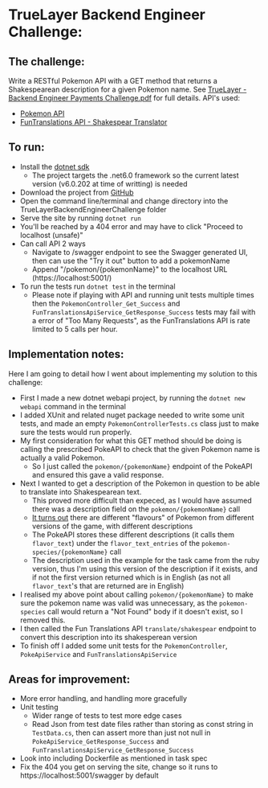# TrueLayer Backend Engineer Challenge:

## The challenge:
Write a RESTful Pokemon API with a GET method that returns a Shakespearean description for a given Pokemon name.
See [TrueLayer - Backend Engineer Payments Challenge.pdf](https://github.com/adamfriswell/TrueLayerBackendEngineerChallenge/blob/master/TrueLayer%20-%20Backend%20Engineer%20Payments%20Challenge.pdf) for full details.
API's used:
* [Pokemon API](https://pokeapi.co/)
* [FunTranslations API - Shakespear Translator](https://funtranslations.com/api/shakespeare)

## To run:
* Install the [dotnet sdk](https://dotnet.microsoft.com/en-us/download)
    * The project targets the .net6.0 framework so the current latest version (v6.0.202 at time of writting) is needed
* Download the project from [GitHub](https://github.com/adamfriswell/TrueLayerBackendEngineerChallenge)
* Open the command line/terminal and change directory into the TrueLayerBackendEngineerChallenge folder
* Serve the site by running `dotnet run`
* You'll be reached by a 404 error and may have to click "Proceed to localhost (unsafe)"
* Can call API 2 ways
    * Navigate to /swagger endpoint to see the Swagger generated UI, then can use the "Try it out" button to add a pokemonName
    * Append "/pokemon/{pokemonName}" to the localhost URL (https://localhost:5001/)
* To run the tests run `dotnet test` in the terminal
    * Please note if playing with API and running unit tests multiple times then the `PokemonController_Get_Success` and `FunTranslationsApiService_GetResponse_Success` tests may fail with a error of "Too Many Requests", as the FunTranslations API is rate limited to 5 calls per hour.

## Implementation notes:
Here I am going to detail how I went about implementing my solution to this challenge:
* First I made a new dotnet webapi project, by running the `dotnet new webapi` command in the terminal
* I added XUnit and related nuget package needed to write some unit tests, and made an empty `PokemonControllerTests.cs` class just to make sure the tests would run properly.
* My first consideration for what this GET method should be doing is calling the prescribed PokeAPI to check that the given Pokemon name is actually a valid Pokemon. 
    * So I just called the `pokemon/{pokemonName}` endpoint of the PokeAPI and ensured this gave a valid response.
* Next I wanted to get a description of the Pokemon in question to be able to translate into Shakespearean text.
    * This proved more difficult than expeced, as I would have assumed there was a description field on the `pokemon/{pokemonName}` call
    * [It turns out](https://github.com/PokeAPI/pokeapi/issues/107) there are different "flavours" of Pokemon from different versions of the game, with different descriptions
    * The PokeAPI stores these different descriptions (it calls them `flavor_text`) under the `flavor_text_entries` of the `pokemon-species/{pokemonName}` call
    * The description used in the example for the task came from the ruby version, thus I'm using this version of the description if it exists, and if not the first version returned which is in English (as not all `flavor_text`'s that are returned are in English)
* I realised my above point about calling `pokemon/{pokemonName}` to make sure the pokemon name was valid was unnecessary, as the `pokemon-species` call would return a "Not Found" body if it doesn't exist, so I removed this.
* I then called the Fun Translations API `translate/shakespear` endpoint to convert this description into its shakesperean version
* To finish off I added some unit tests for the `PokemonController`, `PokeApiService` and `FunTranslationsApiService`

## Areas for improvement:
* More error handling, and handling more gracefully
* Unit testing
    * Wider range of tests to test more edge cases
    * Read Json from test date files rather than storing as const string in `TestData.cs`, then can assert more than just not null in `PokeApiService_GetResponse_Success` and `FunTranslationsApiService_GetResponse_Success`
* Look into including Dockerfile as mentioned in task spec
* Fix the 404 you get on serving the site, change so it runs to https://localhost:5001/swagger by default